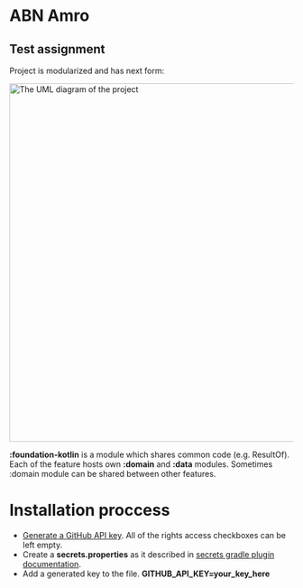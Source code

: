 # ABN Amro

## Test assignment
Project is modularized and has next form: 

<img width="635" alt="The UML diagram of the project" src="https://github.com/user-attachments/assets/3aa898f3-8c0a-47ae-9e24-40c1b0529bf0" />

**:foundation-kotlin** is a module which shares common code (e.g. ResultOf).
Each of the feature hosts own **:domain** and **:data** modules. Sometimes :domain module can be shared between other features. 

# Installation proccess
- [Generate a GitHub API key](https://github.com/settings/tokens). All of the rights access checkboxes can be left empty.
- Create a **secrets.properties** as it described in [secrets gradle plugin documentation](https://developers.google.com/maps/documentation/places/android-sdk/secrets-gradle-plugin?hl=ru).
- Add a generated key to the file. **GITHUB_API_KEY=your_key_here**
  
